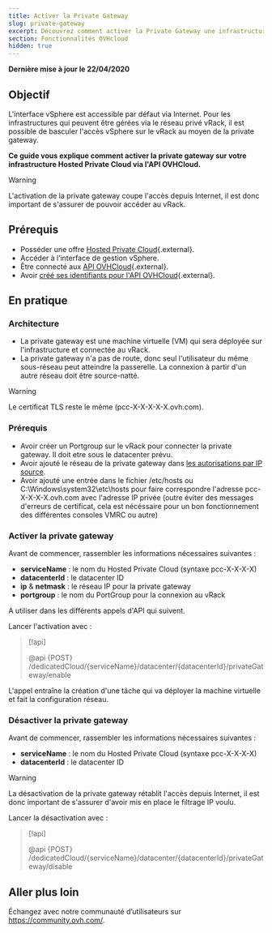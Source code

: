 ```yaml
---
title: Activer la Private Gateway
slug: private-gateway
excerpt: Découvrez comment activer la Private Gateway une infrastructure Hosted Private Cloud
section: Fonctionnalités OVHcloud
hidden: true
---
```


**Dernière mise à jour le 22/04/2020**

## Objectif

L'interface vSphere est accessible par défaut via Internet. Pour les infrastructures qui peuvent être gérées via le réseau privé vRack, il est possible de basculer l'accès vSphere sur le vRack au moyen de la private gateway.

**Ce guide vous explique comment activer la private gateway sur votre infrastructure Hosted Private Cloud via l'API OVHCloud.**

> [!warning]
>
> L'activation de la private gateway coupe l'accès depuis Internet, il est donc important de s'assurer de pouvoir accéder au vRack.
>

## Prérequis

* Posséder une offre [Hosted Private Cloud](https://www.ovh.com/fr/private-cloud/){.external}.
* Accéder à l’interface de gestion vSphere.
* Être connecté aux [API OVHCloud](https://api.ovh.com/console){.external}.
* Avoir [créé ses identifiants pour l'API OVHCloud](https://docs.ovh.com/gb/en/customer/first-steps-with-ovh-api/){.external}.

## En pratique

### Architecture

* La private gateway est une machine virtuelle (VM) qui sera déployée sur l'infrastructure et connectée au vRack.
* La private gateway n'a pas de route, donc seul l'utilisateur du même sous-réseau peut atteindre la passerelle. La connexion à partir d'un autre réseau doit être source-natté.

> [!warning]
>
> Le certificat TLS reste le même (pcc-X-X-X-X-X.ovh.com).
>

### Prérequis

* Avoir créer un Portgroup sur le vRack pour connecter la private gateway. Il doit etre sous le datacenter prévu.
* Avoir ajouté le réseau de la private gateway dans [les autorisations par IP source](https://docs.ovh.com/fr/private-cloud/manager-ovh-private-cloud/).
* Avoir ajouté une entrée dans le fichier /etc/hosts ou C:\Windows\system32\etc\hosts pour faire correspondre l'adresse pcc-X-X-X-X.ovh.com avec l'adresse IP privée (outre éviter des messages d'erreurs de certificat, cela est nécéssaire pour un bon fonctionnement des différentes consoles VMRC ou autre)

### Activer la private gateway

Avant de commencer, rassembler les informations nécessaires suivantes :
- **serviceName** : le nom du Hosted Private Cloud (syntaxe pcc-X-X-X-X)
- **datacenterId** : le datacenter ID
- **ip** & **netmask** : le réseau IP pour la private gateway
- **portgroup** : le nom du PortGroup pour la connexion au vRack

A utiliser dans les différents appels d'API qui suivent.

Lancer l'activation avec :

> [!api]
>
> @api {POST} /dedicatedCloud/{serviceName}/datacenter/{datacenterId}/privateGateway/enable
>

L'appel entraîne la création d'une tâche qui va déployer la machine virtuelle et fait la configuration réseau.

### Désactiver la private gateway

Avant de commencer, rassembler les informations nécessaires suivantes :
- **serviceName** : le nom du Hosted Private Cloud (syntaxe pcc-X-X-X-X)
- **datacenterId** : le datacenter ID

> [!warning]
>
> La désactivation de la private gateway rétablit l'accès depuis Internet, il est donc important de s'assurer d'avoir mis en place le filtrage IP voulu.
>


Lancer la désactivation avec :

> [!api]
>
> @api {POST} /dedicatedCloud/{serviceName}/datacenter/{datacenterId}/privateGateway/disable
>

## Aller plus loin

Échangez avec notre communauté d’utilisateurs sur <https://community.ovh.com/>.
